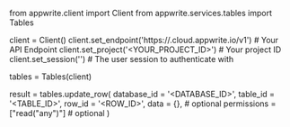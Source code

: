 from appwrite.client import Client
from appwrite.services.tables import Tables

client = Client()
client.set_endpoint('https://<REGION>.cloud.appwrite.io/v1') # Your API Endpoint
client.set_project('<YOUR_PROJECT_ID>') # Your project ID
client.set_session('') # The user session to authenticate with

tables = Tables(client)

result = tables.update_row(
    database_id = '<DATABASE_ID>',
    table_id = '<TABLE_ID>',
    row_id = '<ROW_ID>',
    data = {}, # optional
    permissions = ["read("any")"] # optional
)
